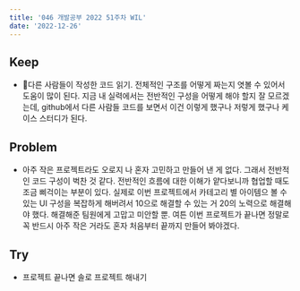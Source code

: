 ```yaml
---
title: '046 개발공부 2022 51주차 WIL'
date: '2022-12-26'
---
```


## Keep

- 다른 사람들이 작성한 코드 읽기. 전체적인 구조를 어떻게 짜는지 엿볼 수 있어서 도움이 많이 된다. 지금 내 실력에서는 전반적인 구성을 어떻게 해야 할지 잘 모르겠는데, github에서 다른 사람들 코드를 보면서 이건 이렇게 했구나 저렇게 했구나 케이스 스터디가 된다.

## Problem

- 아주 작은 프로젝트라도 오로지 나 혼자 고민하고 만들어 낸 게 없다. 그래서 전반적인 코드 구성이 벅찬 것 같다. 전반적인 흐름에 대한 이해가 얕다보니까 협업할 때도 조금 삐걱이는 부분이 있다. 실제로 이번 프로젝트에서 카테고리 별 아이템으 볼 수 있는 UI 구성을 복잡하게 해버려서 10으로 해결할 수 있는 거 20의 노력으로 해결해야 했다. 해결해준 팀원에게 고맙고 미안할 뿐. 여튼 이번 프로젝트가 끝나면 정말로 꼭 반드시 아주 작은 거라도 혼자 처음부터 끝까지 만들어 봐야겠다.

## Try

- 프로젝트 끝나면 솔로 프로젝트 해내기
